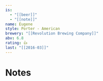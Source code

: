 ```yaml
---
is:
  - "[[beer]]"
  - "[[note]]"
name: Eugene
style: Porter - American
brewery: "[[Revolution Brewing Company]]"
abv: 6.8
rating: 👍
last: "[[2016-03]]"
---
```

# Notes

